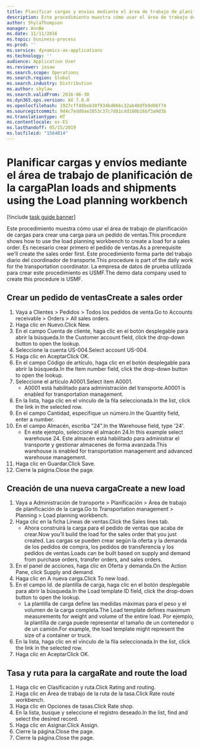 ```yaml
---
title: Planificar cargas y envíos mediante el área de trabajo de planificación de la carga
description: Este procedimiento muestra cómo usar el área de trabajo de planificación de cargas para crear una carga para un pedido de ventas.
author: ShylaThompson
manager: AnnBe
ms.date: 11/11/2016
ms.topic: business-process
ms.prod: ''
ms.service: dynamics-ax-applications
ms.technology: ''
audience: Application User
ms.reviewer: josaw
ms.search.scope: Operations
ms.search.region: Global
ms.search.industry: Distribution
ms.author: shylaw
ms.search.validFrom: 2016-06-30
ms.dyn365.ops.version: AX 7.0.0
ms.openlocfilehash: 1927cff48beb30f934bd066c32ab48dfb9d06f74
ms.sourcegitcommit: 9d4c7edd0ae2053c37c7d81cdd180b16bf3a9d3b
ms.translationtype: HT
ms.contentlocale: es-ES
ms.lasthandoff: 05/15/2019
ms.locfileid: "1564814"
---
```

# <a name="plan-loads-and-shipments-using-the-load-planning-workbench"></a><span data-ttu-id="65d8b-103">Planificar cargas y envíos mediante el área de trabajo de planificación de la carga</span><span class="sxs-lookup"><span data-stu-id="65d8b-103">Plan loads and shipments using the Load planning workbench</span></span>

[!include [task guide banner](../../includes/task-guide-banner.md)]

<span data-ttu-id="65d8b-104">Este procedimiento muestra cómo usar el área de trabajo de planificación de cargas para crear una carga para un pedido de ventas.</span><span class="sxs-lookup"><span data-stu-id="65d8b-104">This procedure shows how to use the load planning workbench to create a load for a sales order.</span></span> <span data-ttu-id="65d8b-105">Es necesario crear primero el pedido de ventas.</span><span class="sxs-lookup"><span data-stu-id="65d8b-105">As a prerequisite we'll create the sales order first.</span></span> <span data-ttu-id="65d8b-106">Este procedimiento forma parte del trabajo diario del coordinador de transporte.</span><span class="sxs-lookup"><span data-stu-id="65d8b-106">This procedure is part of the daily work for the transportation coordinator.</span></span> <span data-ttu-id="65d8b-107">La empresa de datos de prueba utilizada para crear este procedimiento es USMF.</span><span class="sxs-lookup"><span data-stu-id="65d8b-107">The demo data company used to create this procedure is USMF.</span></span>


## <a name="create-a-sales-order"></a><span data-ttu-id="65d8b-108">Crear un pedido de ventas</span><span class="sxs-lookup"><span data-stu-id="65d8b-108">Create a sales order</span></span>
1. <span data-ttu-id="65d8b-109">Vaya a Clientes > Pedidos > Todos los pedidos de venta.</span><span class="sxs-lookup"><span data-stu-id="65d8b-109">Go to Accounts receivable > Orders > All sales orders.</span></span>
2. <span data-ttu-id="65d8b-110">Haga clic en Nuevo.</span><span class="sxs-lookup"><span data-stu-id="65d8b-110">Click New.</span></span>
3. <span data-ttu-id="65d8b-111">En el campo Cuenta de cliente, haga clic en el botón desplegable para abrir la búsqueda.</span><span class="sxs-lookup"><span data-stu-id="65d8b-111">In the Customer account field, click the drop-down button to open the lookup.</span></span>
4. <span data-ttu-id="65d8b-112">Seleccione la cuenta US-004.</span><span class="sxs-lookup"><span data-stu-id="65d8b-112">Select account US-004.</span></span>
5. <span data-ttu-id="65d8b-113">Haga clic en Aceptar</span><span class="sxs-lookup"><span data-stu-id="65d8b-113">Click OK.</span></span>
6. <span data-ttu-id="65d8b-114">En el campo Código de artículo, haga clic en el botón desplegable para abrir la búsqueda.</span><span class="sxs-lookup"><span data-stu-id="65d8b-114">In the Item number field, click the drop-down button to open the lookup.</span></span>
7. <span data-ttu-id="65d8b-115">Seleccione el artículo A0001.</span><span class="sxs-lookup"><span data-stu-id="65d8b-115">Select item A0001.</span></span>
    * <span data-ttu-id="65d8b-116">A0001 está habilitado para administración del transporte.</span><span class="sxs-lookup"><span data-stu-id="65d8b-116">A0001 is enabled for transportation management.</span></span>  
8. <span data-ttu-id="65d8b-117">En la lista, haga clic en el vínculo de la fila seleccionada.</span><span class="sxs-lookup"><span data-stu-id="65d8b-117">In the list, click the link in the selected row.</span></span>
9. <span data-ttu-id="65d8b-118">En el campo Cantidad, especifique un número.</span><span class="sxs-lookup"><span data-stu-id="65d8b-118">In the Quantity field, enter a number.</span></span>
10. <span data-ttu-id="65d8b-119">En el campo Almacén, escriba "24".</span><span class="sxs-lookup"><span data-stu-id="65d8b-119">In the Warehouse field, type '24'.</span></span>
    * <span data-ttu-id="65d8b-120">En este ejemplo, seleccione el almacén 24.</span><span class="sxs-lookup"><span data-stu-id="65d8b-120">In this example select warehouse 24.</span></span> <span data-ttu-id="65d8b-121">Este almacén está habilitado para administrar el transporte y gestionar almacenes de forma avanzada.</span><span class="sxs-lookup"><span data-stu-id="65d8b-121">This warehouse is enabled for transportation management and advanced warehouse management.</span></span>  
11. <span data-ttu-id="65d8b-122">Haga clic en Guardar.</span><span class="sxs-lookup"><span data-stu-id="65d8b-122">Click Save.</span></span>
12. <span data-ttu-id="65d8b-123">Cierre la página.</span><span class="sxs-lookup"><span data-stu-id="65d8b-123">Close the page.</span></span>

## <a name="create-a-new-load"></a><span data-ttu-id="65d8b-124">Creación de una nueva carga</span><span class="sxs-lookup"><span data-stu-id="65d8b-124">Create a new load</span></span>
1. <span data-ttu-id="65d8b-125">Vaya a Administración de transporte > Planificación > Área de trabajo de planificación de la carga.</span><span class="sxs-lookup"><span data-stu-id="65d8b-125">Go to Transportation management > Planning > Load planning workbench.</span></span>
2. <span data-ttu-id="65d8b-126">Haga clic en la ficha Líneas de ventas.</span><span class="sxs-lookup"><span data-stu-id="65d8b-126">Click the Sales lines tab.</span></span>
    * <span data-ttu-id="65d8b-127">Ahora construirá la carga para el pedido de ventas que acaba de crear.</span><span class="sxs-lookup"><span data-stu-id="65d8b-127">Now you'll build the load for the sales order that you just created.</span></span> <span data-ttu-id="65d8b-128">Las cargas se pueden crear según la oferta y la demanda de los pedidos de compra, los pedidos de transferencia y los pedidos de ventas.</span><span class="sxs-lookup"><span data-stu-id="65d8b-128">Loads can be built based on supply and demand from purchase orders, transfer orders, and sales orders.</span></span>  
3. <span data-ttu-id="65d8b-129">En el panel de acciones, haga clic en Oferta y demanda.</span><span class="sxs-lookup"><span data-stu-id="65d8b-129">On the Action Pane, click Supply and demand.</span></span>
4. <span data-ttu-id="65d8b-130">Haga clic en A nueva carga.</span><span class="sxs-lookup"><span data-stu-id="65d8b-130">Click To new load.</span></span>
5. <span data-ttu-id="65d8b-131">En el campo Id. de plantilla de carga, haga clic en el botón desplegable para abrir la búsqueda.</span><span class="sxs-lookup"><span data-stu-id="65d8b-131">In the Load template ID field, click the drop-down button to open the lookup.</span></span>
    * <span data-ttu-id="65d8b-132">La plantilla de carga define las medidas máximas para el peso y el volumen de la carga completa.</span><span class="sxs-lookup"><span data-stu-id="65d8b-132">The Load template defines maximum measurements for weight and volume of the entire load.</span></span> <span data-ttu-id="65d8b-133">Por ejemplo, la plantilla de carga puede representar el tamaño de un contenedor o de un camión.</span><span class="sxs-lookup"><span data-stu-id="65d8b-133">For example, the load template might represent the size of a container or truck.</span></span>  
6. <span data-ttu-id="65d8b-134">En la lista, haga clic en el vínculo de la fila seleccionada.</span><span class="sxs-lookup"><span data-stu-id="65d8b-134">In the list, click the link in the selected row.</span></span>
7. <span data-ttu-id="65d8b-135">Haga clic en Aceptar</span><span class="sxs-lookup"><span data-stu-id="65d8b-135">Click OK.</span></span>

## <a name="rate-and-route-the-load"></a><span data-ttu-id="65d8b-136">Tasa y ruta para la carga</span><span class="sxs-lookup"><span data-stu-id="65d8b-136">Rate and route the load</span></span>
1. <span data-ttu-id="65d8b-137">Haga clic en Clasificación y ruta.</span><span class="sxs-lookup"><span data-stu-id="65d8b-137">Click Rating and routing.</span></span>
2. <span data-ttu-id="65d8b-138">Haga clic en Área de trabajo de la ruta de la tasa.</span><span class="sxs-lookup"><span data-stu-id="65d8b-138">Click Rate route workbench.</span></span>
3. <span data-ttu-id="65d8b-139">Haga clic en Opciones de tasas.</span><span class="sxs-lookup"><span data-stu-id="65d8b-139">Click Rate shop.</span></span>
4. <span data-ttu-id="65d8b-140">En la lista, busque y seleccione el registro deseado.</span><span class="sxs-lookup"><span data-stu-id="65d8b-140">In the list, find and select the desired record.</span></span>
5. <span data-ttu-id="65d8b-141">Haga clic en Asignar.</span><span class="sxs-lookup"><span data-stu-id="65d8b-141">Click Assign.</span></span>
6. <span data-ttu-id="65d8b-142">Cierre la página.</span><span class="sxs-lookup"><span data-stu-id="65d8b-142">Close the page.</span></span>
7. <span data-ttu-id="65d8b-143">Cierre la página.</span><span class="sxs-lookup"><span data-stu-id="65d8b-143">Close the page.</span></span>

